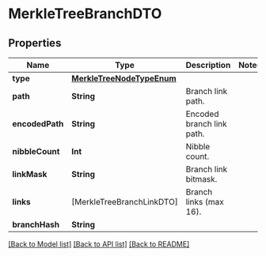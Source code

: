 # MerkleTreeBranchDTO

## Properties
Name | Type | Description | Notes
------------ | ------------- | ------------- | -------------
**type** | [**MerkleTreeNodeTypeEnum**](MerkleTreeNodeTypeEnum.md) |  | 
**path** | **String** | Branch link path. | 
**encodedPath** | **String** | Encoded branch link path. | 
**nibbleCount** | **Int** | Nibble count. | 
**linkMask** | **String** | Branch link bitmask. | 
**links** | [MerkleTreeBranchLinkDTO] | Branch links (max 16). | 
**branchHash** | **String** |  | 

[[Back to Model list]](../README.md#documentation-for-models) [[Back to API list]](../README.md#documentation-for-api-endpoints) [[Back to README]](../README.md)


